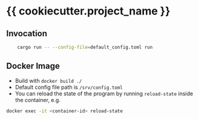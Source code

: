 # {{ cookiecutter.project_name }}

## Invocation
```sh
    cargo run -- --config-file=default_config.toml run
```

## Docker Image
* Build with `docker build ./`
* Default config file path is `/srv/config.toml`
* You can reload the state of the program by running `reload-state` inside the container, e.g.
```sh
docker exec -it <container-id> reload-state
```

